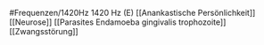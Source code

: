 #Frequenzen/1420Hz
1420 Hz (E)
[[Anankastische Persönlichkeit]]
[[Neurose]]
[[Parasites Endamoeba gingivalis trophozoite]]
[[Zwangsstörung]]